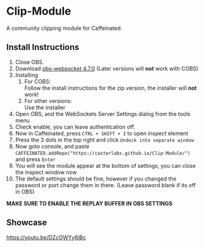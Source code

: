 # Clip-Module
A community clipping module for Caffeinated.

## Install Instructions
1. Close OBS.
2. Download [obs-websocket 4.7.0](https://github.com/Palakis/obs-websocket/releases/tag/4.7.0) (Later versions will __not__ work with COBS)
3. Installing
    1. For COBS:  
        Follow the install instructions for the zip version, the installer will __not__ work!
    2. For other versions:  
        Use the installer
4. Open OBS, and the WebSockets Server Settings dialog from the tools menu
5. Check enable, you can leave authentication off.
6. Now in Caffeinated, press `CTRL + SHIFT + I` to open inspect element
7. Press the 3 dots in the top right and click `Undock into separate window`
8. Now goto console, and paste `CAFFEINATED.addRepo("https://casterlabs.github.io/Clip-Module/")` and press `Enter`
9. You will see the module appear at the bottom of settings, you can close the inspect window now
10. The default settings should be fine, however if you changed the password or port change them in there. (Leave password blank if its off in OBS)

**MAKE SURE TO ENABLE THE REPLAY BUFFER IN OBS SETTINGS**

## Showcase
https://youtu.be/DZcOWYy6iBc
